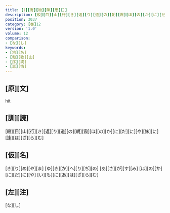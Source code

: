 ```yaml
---
title: [（][寄][物][陳][思][）]
description: [殺][目][山][行][き][返][り][道][の][朝][霞][ほ][の][か][に][だ][に][や][妹][に][逢][は][ざ][ら][む]
position: 3037
category: [巻]12
version: '1.0'
volume: 12
comparison:
- [な][し]
keywords:
- [地][名]
- [和][歌][山]
- [序][詞]
- [恋][情]
---
```


## [原][文]

hit

## [訓][読]

[殺][目][山][行][き][返][り][道][の][朝][霞][ほ][の][か][に][だ][に][や][妹][に][逢][は][ざ][ら][む]

## [仮][名]

[き][り][め][や][ま] [ゆ][き][か][へ][り][ぢ][の] [あ][さ][が][す][み] [ほ][の][か][に][だ][に][や] [い][も][に][あ][は][ざ][ら][む]

## [左][注]

[な][し]
